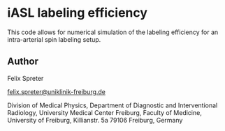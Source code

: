 # iASL labeling efficiency

This code allows for numerical simulation of the labeling efficiency for an intra-arterial spin labeling setup.
  
## Author

Felix Spreter

felix.spreter@uniklinik-freiburg.de

Division of Medical Physics, 
Department of Diagnostic and Interventional Radiology, 
University Medical Center Freiburg, 
Faculty of Medicine, University of Freiburg, 
Killianstr. 5a
79106
Freiburg,
Germany

